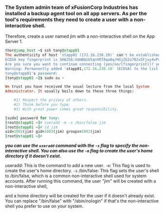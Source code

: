 ### The System admin team of xFusionCorp Industries has installed a backup agent tool on all app servers. As per the tool's requirements they need to create a user with a non-interactive shell.



Therefore, create a user named jim with a non-interactive shell on the App Server 1.

```ruby
thor@jump_host ~$ ssh tony@stapp01
The authenticity of host 'stapp01 (172.16.238.10)' can't be established.
ECDSA key fingerprint is SHA256:XdmBQzUtqnVRTAqa0q/HGjZG2u702x5Fjxy4vPuvcQk.
Are you sure you want to continue connecting (yes/no/[fingerprint])? yes
Warning: Permanently added 'stapp01,172.16.238.10' (ECDSA) to the list of known hosts.
tony@stapp01's password: 
[tony@stapp01 ~]$ sudo su -

We trust you have received the usual lecture from the local System
Administrator. It usually boils down to these three things:

    #1) Respect the privacy of others.
    #2) Think before you type.
    #3) With great power comes great responsibility.

[sudo] password for tony: 
[root@stapp01 ~]# useradd -m -s /bin/false jim
[root@stapp01 ~]# id jim
uid=1002(jim) gid=1002(jim) groups=1002(jim)
[root@stapp01 ~]# 

```

***you can use the `useradd` command with the `-s` flag to specify the non-interactive shell.
You can also use the `-m` flag to create the user's home directory if it doesn't exist.***


useradd: This is the command to add a new user.
`-m`: This flag is used to create the user's home directory.
`-s` /bin/false: This flag sets the user's shell to /bin/false, which is a common non-interactive shell used for system accounts.
After running this command, the user "jim" will be created with a non-interactive shell,

and a home directory will be created for the user if it doesn't already exist.
You can replace "/bin/false" with "/sbin/nologin" if that's the non-interactive shell you prefer to use on your system.



```
